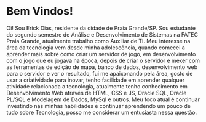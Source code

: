 <h1> Bem Vindos! </h1>

Oi! Sou Erick Dias, residente da cidade de Praia Grande/SP. Sou estudante do segundo semestre de Análise e Desenvolvimento de Sistemas na FATEC Praia Grande,
atualmente trabalho como Auxiliar de TI. Meu interesse na área da tecnologia vem desde minha adolescência,
quando comecei a aprender mais sobre como criar um servidor de jogo, em desenvolvimento com o jogo que eu jogava na época,
depois de criar o servidor e mexer com as ferramentas de edição de mapa, banco de dados, 
desenvolvimento web para o servidor e ver o resultado, fui me apaixonando pela área, 
gosto de usar a criatividade para inovar, tenho facilidade em aprender qualquer atividade relacionada a tecnologia, 
atualmente tenho conhecimento em Desenvolvimento Web através de HTML, CSS e JS, Oracle SQL, Oracle PL/SQL e Modelagem de Dados, MySql e outros. 
Meu foco atual é continuar investindo nas minhas habilidades e continuar aprendendo um pouco de tudo sobre Tecnologia, 
posso me considerar um entusiasta nessa questão.

<!---
erickbeavis/erickbeavis is a ✨ special ✨ repository because its `README.md` (this file) appears on your GitHub profile.
You can click the Preview link to take a look at your changes.
--->
